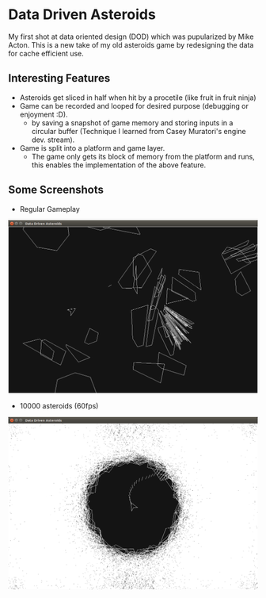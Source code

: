 # Data Driven Asteroids

My first shot at data oriented design (DOD) which was pupularized by Mike Acton.
This is a new take of my old asteroids game by redesigning the data for cache efficient use.

## Interesting Features

* Asteroids get sliced in half when hit by a procetile (like fruit in fruit ninja) 
* Game can be recorded and looped for desired purpose (debugging or enjoyment :D).
  - by saving a snapshot of game memory and storing inputs in a circular buffer (Technique I learned from Casey Muratori's engine dev. stream).
* Game is split into a platform and game layer.
  - The game only gets its block of memory from the platform and runs, this enables the implementation of the above feature.

## Some Screenshots

* Regular Gameplay

![Regular gameplay](docs/regular_gameplay.png "Regular Asteroid Slicing Action")

* 10000 asteroids (60fps)

![Asteroid abundance](docs/asteroid_abundance.png "10000 Asteroids")
